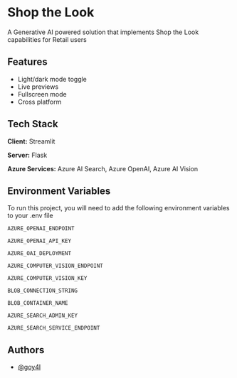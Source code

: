 
# Shop the Look

A Generative AI powered solution that implements Shop the Look capabilities for Retail users


## Features

- Light/dark mode toggle
- Live previews
- Fullscreen mode
- Cross platform


## Tech Stack

**Client:** Streamlit

**Server:** Flask

**Azure Services:** Azure AI Search, Azure OpenAI, Azure AI Vision


## Environment Variables

To run this project, you will need to add the following environment variables to your .env file

`AZURE_OPENAI_ENDPOINT`

`AZURE_OPENAI_API_KEY`

`AZURE_OAI_DEPLOYMENT`

`AZURE_COMPUTER_VISION_ENDPOINT`

`AZURE_COMPUTER_VISION_KEY`

`BLOB_CONNECTION_STRING`

`BLOB_CONTAINER_NAME`

`AZURE_SEARCH_ADMIN_KEY`

`AZURE_SEARCH_SERVICE_ENDPOINT`




## Authors

- [@goy4l](https://www.github.com/goy4l)
